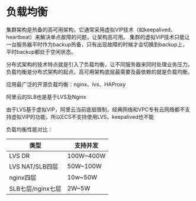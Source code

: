 # 负载均衡

集群架构是热备的高可用架构，它通常采用虚拟VIP技术（如keepalived、heartbeat）来解决单点故障的问题，让架构高可用。
集群的虚拟VIP技术只能让一台服务器平时作为backup热备，只有出现故障的时候才会切换到backup上，平时backup都处于空闲状态。

分布式架构的技术特点就是引入了负载均衡，让不同服务器来同时处理业务压力。负载均衡是分布式架构的起点，高可用架构底层最需要及最依赖的就是负载均衡。

应用最广泛的开源负载均衡：nginx、lvs、HAProxy

阿里云的SLB也是基于LVS及Nginx

由于LVS基于虚拟VIP，阿里云当前底层限制，经典网络和VPC专有云网络都不支持虚拟VIP的功能，所以ECS不支持使用LVS，keepalived也不能

负载均衡性能对比：

| 类型              | 支持并发  |
| ----------------- | --------- |
| LVS DR            | 100W~400W |
| LVS NAT/SLB四层   | 50W~100W  |
| nginx四层         | 10w~50W   |
| SLB七层/nginx七层 | 2W~5W     |

